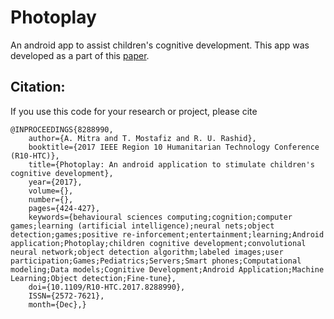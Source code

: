 # Photoplay

An android app to assist children's cognitive development. This app was developed as a part of this [paper](https://ieeexplore.ieee.org/document/8288990).

## Citation:

If you use this code for your research or project, please cite

    @INPROCEEDINGS{8288990, 
        author={A. Mitra and T. Mostafiz and R. U. Rashid}, 
        booktitle={2017 IEEE Region 10 Humanitarian Technology Conference (R10-HTC)}, 
        title={Photoplay: An android application to stimulate children's cognitive development}, 
        year={2017}, 
        volume={}, 
        number={}, 
        pages={424-427}, 
        keywords={behavioural sciences computing;cognition;computer games;learning (artificial intelligence);neural nets;object detection;games;positive re-inforcement;entertainment;learning;Android application;Photoplay;children cognitive development;convolutional neural network;object detection algorithm;labeled images;user participation;Games;Pediatrics;Servers;Smart phones;Computational modeling;Data models;Cognitive Development;Android Application;Machine Learning;Object detection;Fine-tune}, 
        doi={10.1109/R10-HTC.2017.8288990}, 
        ISSN={2572-7621}, 
        month={Dec},}
